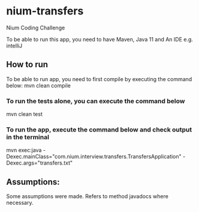 # nium-transfers
Nium Coding Challenge

To be able to run this app, you need to have Maven, Java 11 and An IDE e.g. intelliJ

## How to run
To be able to run app, you need to first compile by executing the command below:
mvn clean compile

### To run the tests alone, you can execute the command below
mvn clean test

### To run the app, execute the command below and check output in the terminal
mvn exec:java -Dexec.mainClass="com.nium.interview.transfers.TransfersApplication" -Dexec.args="transfers.txt"

## Assumptions:
Some assumptions were made. Refers to method javadocs where necessary.


